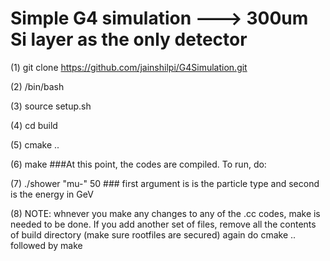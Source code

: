 # Simple G4 simulation  ---> 300um Si layer as the only detector


(1) git clone https://github.com/jainshilpi/G4Simulation.git

(2) /bin/bash

(3) source setup.sh

(4) cd build

(5) cmake ..  

(6) make   ###At this point, the codes are compiled. To run, do:  

(7) ./shower "mu-" 50   ### first argument is is the particle type and second is the energy in GeV

(8) NOTE: whnever you make any changes to any of the .cc codes, make is needed to be done. If you add another set of files, remove all the contents of build directory (make sure rootfiles are secured) again do cmake .. followed by make
